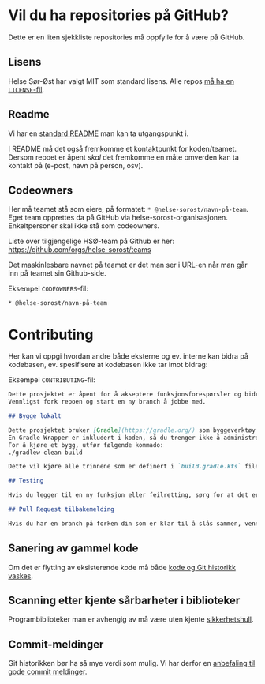 # Vil du ha repositories på GitHub?

Dette er en liten sjekkliste repositories må oppfylle for å være på GitHub.

## Lisens

Helse Sør-Øst har valgt MIT som standard lisens. Alle repos [må ha en `LICENSE`-fil](../LISENSIERING.md).

## Readme

Vi har en [standard README](../README.template.md) man kan ta utgangspunkt i.

I README må det også fremkomme et kontaktpunkt for koden/teamet. Dersom repoet er åpent _skal_ det fremkomme en måte omverden kan ta kontakt på (e-post, navn på person, osv).

## Codeowners

Her må teamet stå som eiere, på formatet: `* @helse-sorost/navn-på-team`. Eget team opprettes da på GitHub via helse-sorost-organisasjonen. Enkeltpersoner skal ikke stå som codeowners.

Liste over tilgjengelige HSØ-team på Github er her:
https://github.com/orgs/helse-sorost/teams

Det maskinlesbare navnet på teamet er det man ser i URL-en når man går inn på teamet sin Github-side.

Eksempel `CODEOWNERS`-fil:

```
* @helse-sorost/navn-på-team
```

# Contributing

Her kan vi oppgi hvordan andre både eksterne og ev. interne kan bidra på kodebasen, ev. spesifisere at kodebasen ikke tar imot bidrag:

Eksempel `CONTRIBUTING`-fil:

```markdown
Dette prosjektet er åpent for å akseptere funksjonsforespørsler og bidrag fra åpen kildekode-fellesskapet.
Vennligst fork repoen og start en ny branch å jobbe med.

## Bygge lokalt

Dette prosjektet bruker [Gradle](https://gradle.org/) som byggeverktøy.
En Gradle Wrapper er inkludert i koden, så du trenger ikke å administrere din egen installasjon.
For å kjøre et bygg, utfør følgende kommado:
./gradlew clean build

Dette vil kjøre alle trinnene som er definert i `build.gradle.kts` filen.

## Testing

Hvis du legger til en ny funksjon eller feilretting, sørg for at det er riktig testdekning.

## Pull Request tilbakemelding

Hvis du har en branch på forken din som er klar til å slås sammen, vennligst opprett en ny pull-request. Vedlikeholderne vil gå gjennom for å sikre at retningslinjene ovenfor er fulgt, og hvis endringene er nyttige for alle bibliotekbrukere, vil de bli slått sammen.
```

## Sanering av gammel kode

Om det er flytting av eksisterende kode må både [kode og Git historikk vaskes](sikkerhetsvask.md).

## Scanning etter kjente sårbarheter i biblioteker

Programbiblioteker man er avhengig av må være uten kjente [sikkerhetshull](sårbarhetsscan.md).

## Commit-meldinger

Git historikken bør ha så mye verdi som mulig. Vi har derfor en [anbefaling til gode commit meldinger](commit-meldinger.md).
